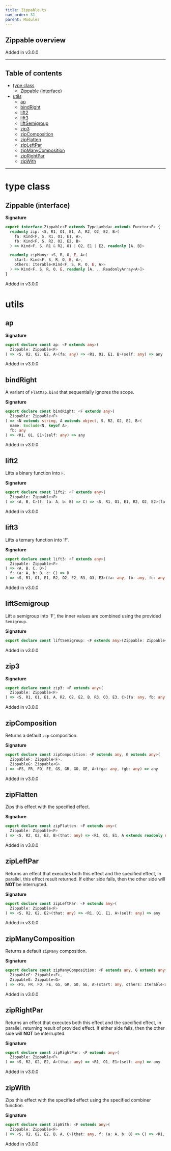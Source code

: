 ```yaml
---
title: Zippable.ts
nav_order: 31
parent: Modules
---
```


## Zippable overview

Added in v3.0.0

---

<h2 class="text-delta">Table of contents</h2>

- [type class](#type-class)
  - [Zippable (interface)](#zippable-interface)
- [utils](#utils)
  - [ap](#ap)
  - [bindRight](#bindright)
  - [lift2](#lift2)
  - [lift3](#lift3)
  - [liftSemigroup](#liftsemigroup)
  - [zip3](#zip3)
  - [zipComposition](#zipcomposition)
  - [zipFlatten](#zipflatten)
  - [zipLeftPar](#zipleftpar)
  - [zipManyComposition](#zipmanycomposition)
  - [zipRightPar](#ziprightpar)
  - [zipWith](#zipwith)

---

# type class

## Zippable (interface)

**Signature**

```ts
export interface Zippable<F extends TypeLambda> extends Functor<F> {
  readonly zip: <S, R1, O1, E1, A, R2, O2, E2, B>(
    fa: Kind<F, S, R1, O1, E1, A>,
    fb: Kind<F, S, R2, O2, E2, B>
  ) => Kind<F, S, R1 & R2, O1 | O2, E1 | E2, readonly [A, B]>

  readonly zipMany: <S, R, O, E, A>(
    start: Kind<F, S, R, O, E, A>,
    others: Iterable<Kind<F, S, R, O, E, A>>
  ) => Kind<F, S, R, O, E, readonly [A, ...ReadonlyArray<A>]>
}
```

Added in v3.0.0

# utils

## ap

**Signature**

```ts
export declare const ap: <F extends any>(
  Zippable: Zippable<F>
) => <S, R2, O2, E2, A>(fa: any) => <R1, O1, E1, B>(self: any) => any
```

Added in v3.0.0

## bindRight

A variant of `FlatMap.bind` that sequentially ignores the scope.

**Signature**

```ts
export declare const bindRight: <F extends any>(
  Zippable: Zippable<F>
) => <N extends string, A extends object, S, R2, O2, E2, B>(
  name: Exclude<N, keyof A>,
  fb: any
) => <R1, O1, E1>(self: any) => any
```

Added in v3.0.0

## lift2

Lifts a binary function into `F`.

**Signature**

```ts
export declare const lift2: <F extends any>(
  Zippable: Zippable<F>
) => <A, B, C>(f: (a: A, b: B) => C) => <S, R1, O1, E1, R2, O2, E2>(fa: any, fb: any) => any
```

Added in v3.0.0

## lift3

Lifts a ternary function into 'F'.

**Signature**

```ts
export declare const lift3: <F extends any>(
  Zippable: Zippable<F>
) => <A, B, C, D>(
  f: (a: A, b: B, c: C) => D
) => <S, R1, O1, E1, R2, O2, E2, R3, O3, E3>(fa: any, fb: any, fc: any) => any
```

Added in v3.0.0

## liftSemigroup

Lift a semigroup into 'F', the inner values are combined using the provided `Semigroup`.

**Signature**

```ts
export declare const liftSemigroup: <F extends any>(Zippable: Zippable<F>) => <A, S, R, O, E>(Semigroup: any) => any
```

Added in v3.0.0

## zip3

**Signature**

```ts
export declare const zip3: <F extends any>(
  Zippable: Zippable<F>
) => <S, R1, O1, E1, A, R2, O2, E2, B, R3, O3, E3, C>(fa: any, fb: any, fc: any) => any
```

Added in v3.0.0

## zipComposition

Returns a default `zip` composition.

**Signature**

```ts
export declare const zipComposition: <F extends any, G extends any>(
  ZippableF: Zippable<F>,
  ZippableG: Zippable<G>
) => <FS, FR, FO, FE, GS, GR, GO, GE, A>(fga: any, fgb: any) => any
```

Added in v3.0.0

## zipFlatten

Zips this effect with the specified effect.

**Signature**

```ts
export declare const zipFlatten: <F extends any>(
  Zippable: Zippable<F>
) => <S, R2, O2, E2, B>(that: any) => <R1, O1, E1, A extends readonly unknown[]>(self: any) => any
```

Added in v3.0.0

## zipLeftPar

Returns an effect that executes both this effect and the specified effect,
in parallel, this effect result returned. If either side fails, then the
other side will **NOT** be interrupted.

**Signature**

```ts
export declare const zipLeftPar: <F extends any>(
  Zippable: Zippable<F>
) => <S, R2, O2, E2>(that: any) => <R1, O1, E1, A>(self: any) => any
```

Added in v3.0.0

## zipManyComposition

Returns a default `zipMany` composition.

**Signature**

```ts
export declare const zipManyComposition: <F extends any, G extends any>(
  ZippableF: Zippable<F>,
  ZippableG: Zippable<G>
) => <FS, FR, FO, FE, GS, GR, GO, GE, A>(start: any, others: Iterable<any>) => any
```

Added in v3.0.0

## zipRightPar

Returns an effect that executes both this effect and the specified effect,
in parallel, returning result of provided effect. If either side fails,
then the other side will **NOT** be interrupted.

**Signature**

```ts
export declare const zipRightPar: <F extends any>(
  Zippable: Zippable<F>
) => <S, R2, O2, E2, A>(that: any) => <R1, O1, E1>(self: any) => any
```

Added in v3.0.0

## zipWith

Zips this effect with the specified effect using the
specified combiner function.

**Signature**

```ts
export declare const zipWith: <F extends any>(
  Zippable: Zippable<F>
) => <S, R2, O2, E2, B, A, C>(that: any, f: (a: A, b: B) => C) => <R1, O1, E1>(self: any) => any
```

Added in v3.0.0
